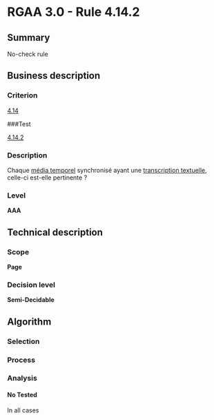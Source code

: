 # RGAA 3.0 -  Rule 4.14.2

## Summary

No-check rule

## Business description

### Criterion

[4.14](http://references.modernisation.gouv.fr/referentiel-technique-0#crit-4-14)

###Test

[4.14.2](http://disic.github.io/rgaa_referentiel_en/RGAA3.0_Criteria_English_version_v1.html#test-4-14-2)

### Description

Chaque <a href="http://references.modernisation.gouv.fr/referentiel-technique-0#mMediaTemp">m&eacute;dia temporel</a> synchronis&eacute; ayant une <a href="http://references.modernisation.gouv.fr/referentiel-technique-0#mTranscriptTextuel">transcription textuelle</a>, celle-ci est-elle pertinente ?

### Level

**AAA**

## Technical description

### Scope

**Page**

### Decision level

**Semi-Decidable**

## Algorithm

### Selection

### Process

### Analysis

#### No Tested 

In all cases
